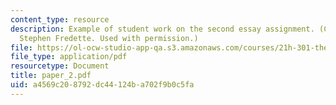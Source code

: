 ```yaml
---
content_type: resource
description: Example of student work on the second essay assignment. (Courtesy of
  Stephen Fredette. Used with permission.)
file: https://ol-ocw-studio-app-qa.s3.amazonaws.com/courses/21h-301-the-ancient-world-greece-fall-2004/a4569c208792dc44124ba702f9b0c5fa_paper_2.pdf
file_type: application/pdf
resourcetype: Document
title: paper_2.pdf
uid: a4569c20-8792-dc44-124b-a702f9b0c5fa
---
```

